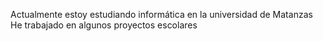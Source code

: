 Actualmente estoy estudiando informática en la universidad de Matanzas
He trabajado en algunos proyectos escolares

